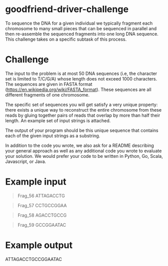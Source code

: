 # goodfriend-driver-challenge
To sequence the DNA for a given individual we typically fragment each chromosome to many small pieces that can be sequenced in parallel and then re-assemble the sequenced fragments into one long DNA sequence. This challenge takes on a specific subtask of this process.

# Challenge

The input to the problem is at most 50 DNA sequences (i.e, the character set is limited to T/C/G/A) whose length does not exceed 1000 characters. The sequences are given in FASTA format (https://en.wikipedia.org/wiki/FASTA_format). These sequences are all different fragments of one chromosome.

The specific set of sequences you will get satisfy a very unique property:  there exists a unique way to reconstruct the entire chromosome from these reads by gluing together pairs of reads that overlap by more than half their length. An example set of input strings is attached.

The output of your program should be this unique sequence that contains each of the given input strings as a substring.

In addition to the code you wrote, we also ask for a README describing your general approach as well as any additional code you wrote to evaluate your solution. We would prefer your code to be written in Python, Go, Scala, Javascript, or Java.

# Example input

>Frag_56
ATTAGACCTG

>Frag_57
CCTGCCGGAA

>Frag_58
AGACCTGCCG

>Frag_59
GCCGGAATAC

# Example output

ATTAGACCTGCCGGAATAC
